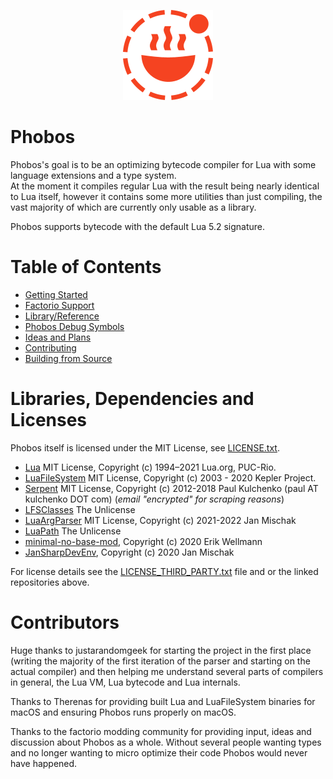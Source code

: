 
<p align="center">
  <img src="thumbnail_144_144.png" alt="Phobos Thumbnail" width="144"/>
</p>

# Phobos

Phobos's goal is to be an optimizing bytecode compiler for Lua with some language extensions and a type system.\
At the moment it compiles regular Lua with the result being nearly identical to Lua itself, however it contains some more utilities than just compiling, the vast majority of which are currently only usable as a library.

Phobos supports bytecode with the default Lua 5.2 signature.

# Table of Contents

- [Getting Started](docs/getting_started.md)
- [Factorio Support](docs/factorio_support.md)
- [Library/Reference](docs/library_reference.md)
- [Phobos Debug Symbols](docs/phobos_debug_symbols.md)
- [Ideas and Plans](docs/ideas_and_plans.md)
- [Contributing](docs/contributing.md)
- [Building from Source](docs/building_from_source.md)

# Libraries, Dependencies and Licenses

Phobos itself is licensed under the MIT License, see [LICENSE.txt](LICENSE.txt).

<!-- cSpell:ignore Kulchenko, Mischak, Wellmann -->

- [Lua](https://www.lua.org/home.html) MIT License, Copyright (c) 1994–2021 Lua.org, PUC-Rio.
- [LuaFileSystem](https://keplerproject.github.io/luafilesystem/) MIT License, Copyright (c) 2003 - 2020 Kepler Project.
- [Serpent](https://github.com/pkulchenko/serpent) MIT License, Copyright (c) 2012-2018 Paul Kulchenko (paul AT kulchenko DOT com) (_email "encrypted" for scraping reasons_)
- [LFSClasses](https://github.com/JanSharp/LFSClasses) The Unlicense
- [LuaArgParser](https://github.com/JanSharp/LuaArgParser) MIT License, Copyright (c) 2021-2022 Jan Mischak
- [LuaPath](https://github.com/JanSharp/LuaPath) The Unlicense
- [minimal-no-base-mod](https://github.com/Bilka2/minimal-no-base-mod), Copyright (c) 2020 Erik Wellmann
- [JanSharpDevEnv](https://github.com/JanSharp/JanSharpDevEnv), Copyright (c) 2020 Jan Mischak

For license details see the [LICENSE_THIRD_PARTY.txt](LICENSE_THIRD_PARTY.txt) file and or the linked repositories above.

# Contributors

Huge thanks to justarandomgeek for starting the project in the first place (writing the majority of the first iteration of the parser and starting on the actual compiler) and then helping me understand several parts of compilers in general, the Lua VM, Lua bytecode and Lua internals.

Thanks to Therenas for providing built Lua and LuaFileSystem binaries for macOS and ensuring Phobos runs properly on macOS.

Thanks to the factorio modding community for providing input, ideas and discussion about Phobos as a whole. Without several people wanting types and no longer wanting to micro optimize their code Phobos would never have happened.
